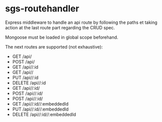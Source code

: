 sgs-routehandler
================

Express middleware to handle an api route by following the paths et taking action at the last route part regarding the CRUD spec.

Mongoose must be loaded in global scope beforehand.

The next routes are supported (not exhaustive):
- GET /api/<collection>
- POST /api/<collection>
- GET /api/<collection>/:id
- GET /api/<collection>/<attribute>
- PUT /api/<collection>/:id
- DELETE /api/<collection>/:id
- GET /api/<collection>/:id/<attribute>
- POST /api/<collection>/:id/<function>
- POST /api/<collection>/:id/<documentarray>
- GET /api/<collection>/:id/<documentarray>/:embeddedId
- PUT /api/<collection>/:id/<documentarray>/:embeddedId
- DELETE /api/<collection>/:id/<documentarray>/:embeddedId
